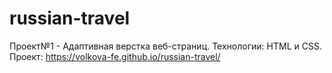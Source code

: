 # russian-travel
Проект№1 - Адаптивная верстка веб-страниц.
Технологии: HTML и CSS.
Проект: https://volkova-fe.github.io/russian-travel/
